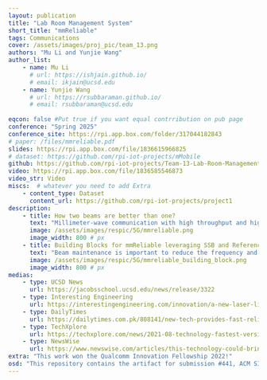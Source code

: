 ```yaml
---
layout: publication
title: "Lab Room Management System"
short_title: "mmReliable"
tags: Communications
cover: /assets/images/proj_pic/team_13.png
authors: "Mu Li and Yunjie Wang"
author_list:
    - name: Mu Li
      # url: https://ishjain.github.io/
      # email: ikjain@ucsd.edu
    - name: Yunjie Wang
      # url: https://rsubbaraman.github.io/
      # email: rsubbaraman@ucsd.edu
   
eqcon: false #Put true if you want equal contrribution on pub page
conference: "Spring 2025"
conference_site: https://rpi.app.box.com/folder/317044182843
# paper: /files/mmreliable.pdf
slides: https://rpi.app.box.com/file/1836615966825
# dataset: https://github.com/rpi-iot-projects/mMobile
github: https://github.com/rpi-iot-projects/Team-13-Lab-Room-Management-System
video: https://rpi.app.box.com/file/1836585546873
video_str: Video
miscs:  # whatever you need to add Extra
    - content_type: Dataset
      content_url: https://github.com/rpi-iot-projects/project1
description:
    - title: How two beams are better than one?
      text: "Millimeter-wave communication with high throughput and high reliability is poised to be a gamechanger for V2X and VR applications. However, mmWave links are notorious for low reliability since they suffer from frequent outages due to blockage and user mobility. We build mmReliable, a reliable mmWave system that implements multi-beamforming and user tracking to handle environmental vulnerabilities. It creates constructive multi-beam patterns and optimizes their angle, phase, and amplitude to maximize the signal strength at the receiver. Multi-beam links are reliable since they are resilient to occasional blockages of few constituent beams compared to a single-beam system. We implement mmReliable on a 28 GHz testbed with 400 MHz bandwidth, and a 64 element phased array supporting 5G NR waveforms. Rigorous indoor and outdoor experiments demonstrate that mmReliable achieves close to 100% reliability providing 2.3x improvement in the throughput-reliability product than single-beam systems."
      image: /assets/images/respic/5G/mmreliable.png
      image_width: 800 # px
    - title: Building Blocks for mmReliable leveraging SSB and Reference Signals in 5G NR
      text: "Beam maintenance is important to reduce the frequency and overhead of repeated beam-training. For instance, in the context of 5G-NR, a beam-training phase could take up to 5 ms to probe 64 beam directions with a default periodicity of 20 ms, leading to a 25% overhead. The high overhead of beam-training can be avoided by carefully utilizing intrinsic features of mmWave protocols. They use known reference signals interspersed with data communication to perform beammaintenance and refinement. These reference signals provide channel measurements with an option to set any desired beam. Due to the sparsity of these reference signals, they cannot be used for a full-fledged beam-training, and only minor changes to the beamforming vector can be made using few channel estimates. A low-overhead beam-maintenance scheme is, therefore, a must for reliable mmWave links."
      image: /assets/images/respic/5G/mmreliable_building_block.png
      image_width: 800 # px
medias: 
    - type: UCSD News
      url: https://jacobsschool.ucsd.edu/news/release/3322
    - type: Interesting Engineering
      url: https://interestingengineering.com/innovation/a-new-laser-like-system-could-put-5g-in-your-home
    - type: DailyTimes
      url: https://dailytimes.com.pk/808141/new-tech-provides-fast-reliable-5g-connections/
    - type: TechXplore
      url: https://techxplore.com/news/2021-08-technology-fastest-version-5g-home.html
    - type: NewsWise
      url: https://www.newswise.com/articles/this-technology-could-bring-the-fastest-version-of-5g-to-your-home-and-workplace
extra: "This work won the Qualcomm Innovation Fellowship 2022!"
osd: "This repository contains the artifact for submission #441, ACM SIGCOMM 2021. The artifact is composed of simulations and algorithms implemented on real-life mmWave channel estimates."
---
```


<!-- ### "This work won the Qualcomm Innovation Fellowship 2022!" -->